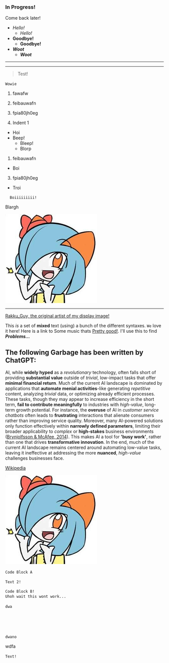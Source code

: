 ### In Progress!

Come back later!  

- *Hello!*
  - _Hello!_
- **Goodbye!**
  - __Goodbye!__
- ***Woot***
  - ___Woot___

---
***
> Test!

`Wowie`

1. fawafw 
1. feibauwafn 
3. fpia80jh0eg 

1. Indent 1 
  * Hoi
  * Beep!
    * Bleep!
    * Blorp
1. feibauwafn 
  - Boi
3. fpia80jh0eg 
  + Troi

```
  Boiiiiiiiii!
```
Blargh


![Me! (The image I use online!)](imgs/Rakku_Guy_Kirlia.jpg)

---

[Rakku_Guy, the original artist of my display image!](https://x.com/Rakku_Guy)

This *is* a set of __mixed__ text (using) a bunch of the different syntaxes. `We` love it here! Here is a link to
Some music thats [Pretty good!](https://youtu.be/kK0KPuH32mc?si=y8zUORpnfY0DiWJg). I'll use this to find ***Problems...***

## The following Garbage has been written by ChatGPT:  



AI, while **widely hyped** as a *revolutionary* technology, often falls short of providing **substantial value** outside of *trivial*, low-impact tasks that offer **minimal financial return**. Much of the current AI landscape is dominated by applications that **automate menial activities**-like generating *repetitive* content, analyzing *trivial* data, or optimizing already efficient processes. These tasks, though they may appear to increase efficiency in the short term, **fail to contribute meaningfully** to industries with *high-value*, long-term growth potential. For instance, the **overuse** of AI in *customer service chatbots* often leads to **frustrating** interactions that alienate consumers rather than improving service quality. Moreover, many AI-powered solutions only function effectively within **narrowly defined parameters**, limiting their broader applicability to *complex* or **high-stakes** business environments ([Brynjolfsson & McAfee, 2014](https://www.amazon.com/Second-Machine-Age-Technologies-Economies/dp/0393350647)). This makes AI a tool for **'busy work'**, rather than one that drives **transformative innovation**. In the end, much of the current AI landscape remains centered around automating low-value tasks, leaving it ineffective at addressing the more **nuanced**, *high-value* challenges businesses face. 


[Wikipedia][word]

![Test Image!][kirlia]

[word]: https://www.wikipedia.org/
[kirlia]: imgs/Rakku_Guy_Kirlia.jpg

```
Code Block A
```

`Text 2!`


    Code Block B!
    Uhoh wait this wont work...
  
    dwa
  
  
  
  
  
    dwano


wdfa

`Text!`